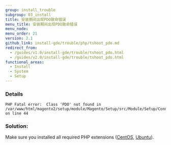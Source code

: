 ```yaml
---
group: install_trouble
subgroup: 03_install
title: 安装期间出现PDO致命错误
menu_title: 安装期间出现PDO致命错误
menu_node:
menu_order: 21
version: 2.1
github_link: install-gde/trouble/php/tshoot_pdo.md
redirect_from:
  - /guides/v1.0/install-gde/trouble/tshoot_pdo.html
  - /guides/v2.0/install-gde/trouble/tshoot_pdo.html
functional_areas:
  - Install
  - System
  - Setup
---
```


### Details

	PHP Fatal error:  Class 'PDO' not found in /var/www/html/magento2/setup/module/Magento/Setup/src/Module/Setup/ConnectionFactory.php on line 44

### Solution:

Make sure you installed all required PHP extensions (<a href="{{ page.baseurl }}/install-gde/prereq/php-centos.html">CentOS</a>, <a href="{{ page.baseurl }}/install-gde/prereq/php-ubuntu.html">Ubuntu</a>). 

